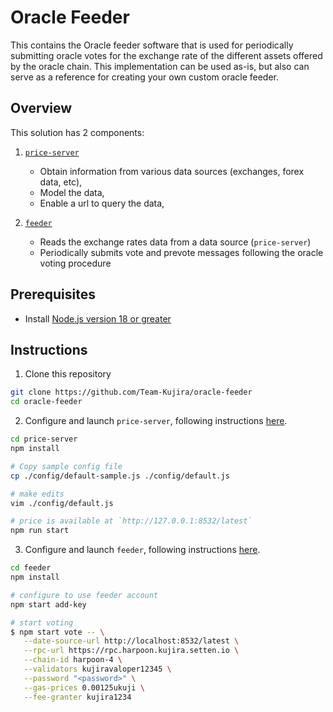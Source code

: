 # Oracle Feeder

This contains the Oracle feeder software that is used for periodically submitting oracle votes for the exchange rate of the different assets offered by the oracle chain. This implementation can be used as-is, but also can serve as a reference for creating your own custom oracle feeder.

## Overview

This solution has 2 components:

1. [`price-server`](price-server/)

   - Obtain information from various data sources (exchanges, forex data, etc),
   - Model the data,
   - Enable a url to query the data,

2. [`feeder`](feeder/)

   - Reads the exchange rates data from a data source (`price-server`)
   - Periodically submits vote and prevote messages following the oracle voting procedure

## Prerequisites

- Install [Node.js version 18 or greater](https://nodejs.org/)

## Instructions

1. Clone this repository

```sh
git clone https://github.com/Team-Kujira/oracle-feeder
cd oracle-feeder
```

2. Configure and launch `price-server`, following instructions [here](price-server/).

```sh
cd price-server
npm install

# Copy sample config file
cp ./config/default-sample.js ./config/default.js

# make edits
vim ./config/default.js

# price is available at `http://127.0.0.1:8532/latest`
npm run start
```

3. Configure and launch `feeder`, following instructions [here](feeder/).

```sh
cd feeder
npm install

# configure to use feeder account
npm start add-key

# start voting
$ npm start vote -- \
   --date-source-url http://localhost:8532/latest \
   --rpc-url https://rpc.harpoon.kujira.setten.io \
   --chain-id harpoon-4 \
   --validators kujiravaloper12345 \
   --password "<password>" \
   --gas-prices 0.00125ukuji \
   --fee-granter kujira1234
```
